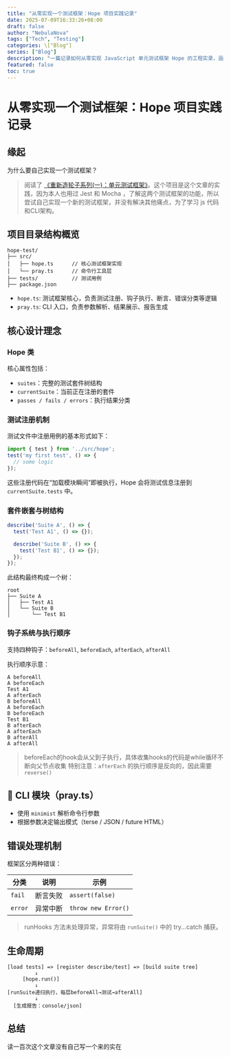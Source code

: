 ```yaml
---
title: "从零实现一个测试框架：Hope 项目实践记录"
date: 2025-07-09T16:33:26+08:00
draft: false
author: "NebulaNova"
tags: ["Tech", "Testing"]
categories: \["Blog"]
series: ["Blog"]
description: "一篇记录如何从零实现 JavaScript 单元测试框架 Hope 的工程实录，涵盖设计动机、模块划分、钩子机制、执行顺序、架构思考等核心内容"
featured: false
toc: true
---
```


# 从零实现一个测试框架：Hope 项目实践记录

## 缘起

为什么要自己实现一个测试框架？

> 阅读了 [《重新造轮子系列(一)：单元测试框架》](https://ramsayleung.github.io/zh/post/2025/reinvent_unit_test/)。这个项目是这个文章的实践，因为本人也用过 Jest 和 Mocha ，了解这两个测试框架的功能，所以尝试自己实现一个新的测试框架，并没有解决其他痛点，为了学习 js 代码和CLI架构。

## 项目目录结构概览

```
hope-test/
├── src/
│   ├── hope.ts      // 核心测试框架实现
│   └── pray.ts      // 命令行工具层
├── tests/           // 测试用例
├── package.json
```

* `hope.ts`: 测试框架核心，负责测试注册、钩子执行、断言、错误分类等逻辑
* `pray.ts`: CLI 入口，负责参数解析、结果展示、报告生成

## 核心设计理念

### Hope 类

核心属性包括：

* `suites`：完整的测试套件树结构
* `currentSuite`：当前正在注册的套件
* `passes / fails / errors`：执行结果分类

### 测试注册机制

测试文件中注册用例的基本形式如下：

```ts
import { test } from '../src/hope';
test('my first test', () => {
  // some logic
});
```

这些注册代码在“加载模块瞬间”即被执行，Hope 会将测试信息注册到 `currentSuite.tests` 中。

### 套件嵌套与树结构

```ts
describe('Suite A', () => {
  test('Test A1', () => {});

  describe('Suite B', () => {
    test('Test B1', () => {});
  });
});
```

此结构最终构成一个树：

```
root
├── Suite A
│   ├── Test A1
│   └── Suite B
│       └── Test B1
```

### 钩子系统与执行顺序

支持四种钩子：`beforeAll`, `beforeEach`, `afterEach`, `afterAll`

执行顺序示意：

```text
A beforeAll
A beforeEach
Test A1
A afterEach
B beforeAll
A beforeEach
B beforeEach
Test B1
B afterEach
A afterEach
B afterAll
A afterAll
```
> beforeEach的hook会从父到子执行，具体收集hooks的代码是while循环不断向父节点收集
> 特别注意：`afterEach` 的执行顺序是反向的，因此需要 `reverse()`

## 📂 CLI 模块（pray.ts）

* 使用 `minimist` 解析命令行参数
* 根据参数决定输出模式（terse / JSON / future HTML）

## 错误处理机制

框架区分两种错误：

| 分类      | 说明   | 示例                  |
| ------- | ---- | ------------------- |
| `fail`  | 断言失败 | `assert(false)`     |
| `error` | 异常中断 | `throw new Error()` |

> runHooks 方法未处理异常，异常将由 `runSuite()` 中的 try...catch 捕获。

## 生命周期

```
[load tests] => [register describe/test] => [build suite tree]
         ↓
     [hope.run()]
         ↓
[runSuite递归执行，每层beforeAll→测试→afterAll]
         ↓
  [生成报告：console/json]
```

## 总结

读一百次这个文章没有自己写一个来的实在
